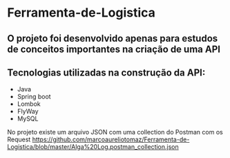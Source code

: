 # Ferramenta-de-Logistica
## O projeto foi desenvolvido apenas para estudos de conceitos importantes na criação de uma API

## Tecnologias utilizadas na construção da API:

- Java
- Spring boot
- Lombok
- FlyWay
- MySQL


No projeto existe um arquivo JSON com uma collection do Postman com os Request
https://github.com/marcoaureliotomaz/Ferramenta-de-Logistica/blob/master/Alga%20Log.postman_collection.json
